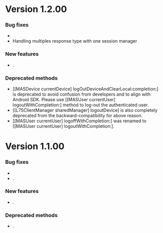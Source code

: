 # Version 1.2.00

### Bug fixes

- 
- Handling multiples response type with one session manager

### New features

- .

### Deprecated methods

- [[MASDevice currentDevice] logOutDeviceAndClearLocal:completion:] is deprecated to avoid confusion from developers and to align with Android SDK.  Please use [[MASUser currentUser] logoutWithCompletion:] method to log-out the authenticated user.
- [[L7SClientManager sharedManager] logoutDevice] is also completely deprecated from the backward-compatibility for above reason. 
- [[MASUser currentUser] logoffWithCompletion:] was renamed to [[MASUser currentUser] logoutWithCompletion:].


# Version 1.1.00

### Bug fixes

- 
- .

### New features

- .

### Deprecated methods

- .


 [mag]: https://docops.ca.com/mag
 [mas.ca.com]: http://mas.ca.com/
 [docs]: http://mas.ca.com/docs/
 [blog]: http://mas.ca.com/blog/

 [releases]: ../../releases
 [contributing]: /CONTRIBUTING.md
 [license-link]: /LICENSE

